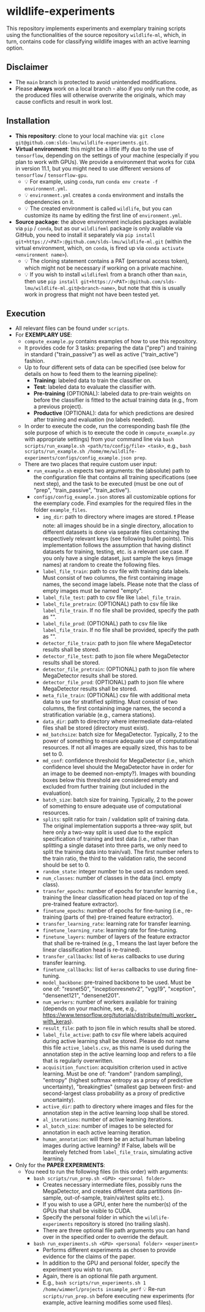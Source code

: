 # wildlife-experiments

This repository implements experiments and exemplary training scripts using the functionalities of the source repository `wildlife-ml`, which, in turn, contains code for classifying wildlife images with an active learning option.

## Disclaimer

- The `main` branch is protected to avoid unintended modifications.
- Please **always** work on a local branch - also if you only run the code, as the produced files will otherwise overwrite the originals, which may cause conflicts and result in work lost.

## Installation

- **This repository**: clone to your local machine via: `git clone git@github.com:slds-lmu/wildlife-experiments.git`.
- **Virtual environment**: this might be a little iffy due to the use of `tensorflow`, depending on the settings of your machine (especially if you plan to work with GPUs). We provide a environment that works for `CUDA` in version 11.1, but you might need to use different versions of `tensorflow` / `tensorflow-gpu`.
  - :bulb: For example, using `conda`, run `conda env create -f environment.yml`.
  - :bulb: `environment.yml` creates a `conda` environment and installs the dependencies on it. 
  - :bulb: The created environment is called `wildlife`, but you can customize its name by editing the first line of `environment.yml`.
- **Source package**: the above environment includes packages available via `pip` / `conda`, but as our `wildlifeml` package is only available via GitHub, you need to install it separately via `pip install git+https://<PAT>:@github.com/slds-lmu/wildlife-ml.git` (within the virtual environment, which, on `conda`, is fired up via `conda activate <environment name>`).
  - :bulb: The cloning statement contains a PAT (personal access token), which might not be necessary if working on a private machine. 
  - :bulb: If you wish to install `wildlifeml` from a branch other than `main`, then use `pip install git+https://<PAT>:@github.com/slds-lmu/wildlife-ml.git@<branch-name>`, but note that this is usually work in progress that might not have been tested yet.

## Execution

- All relevant files can be found under `scripts`.
- For **EXEMPLARY USE**:
  - `compute_example.py` contains examples of how to use this repository.
  - It provides code for 3 tasks: preparing the data ("prep") and training in standard ("train_passive") as well as active ("train_active") fashion.
  - Up to four different sets of data can be specified (see below for details on how to feed them to the learning pipeline):
    - **Training**: labeled data to train the classifier on.
    - **Test**: labeled data to evaluate the classifier with.
    - **Pre-training** (OPTIONAL): labeled data to pre-train weights on before the classifier is fitted to the actual training data (e.g., from a previous project).
    - **Productive** (OPTIONAL): data for which predictions are desired after training and evaluation (no labels needed).
  - In order to execute the code, run the corresponding bash file (the sole purpose of which is to execute the code in `compute_example.py` with appropriate settings) from your command line via `bash scripts/run_example.sh <path/to/config/file> <task>`, e.g., `bash scripts/run_example.sh /home/me/wildlife-experiments/configs/config_example.json prep`.
  - There are two places that require custom user input:
    - `run_example.sh` expects two arguments: the (absolute) path to the configuration file that contains all training specifications (see next step), and the task to be executed (must be one out of "prep", "train_passive", "train_active").
    - `configs/config_example.json` stores all customizable options for the exemplary code. Find examples for the required files in the folder `example_files`.
      - `img_dir`: path to directory where images are stored. :exclamation: Please note: all images should be in a single directory, allocation to different datasets is done via separate files containing the respectively relevant keys (see following bullet points). This implementation follows the assumption that having distinct datasets for training, testing, etc. is a relevant use case. If you only have a single dataset, just sample the keys (image names) at random to create the following files.
      - `label_file_train`: path to csv file with training data labels. Must consist of two columns, the first containing image names, the second image labels. Please note that the class of empty images must be named "empty".
      - `label_file_test`: path to csv file like `label_file_train`.
      - `label_file_pretrain`: (OPTIONAL) path to csv file like `label_file_train`. If no file shall be provided, specify the path as "".
      - `label_file_prod`: (OPTIONAL) path to csv file like `label_file_train`. If no file shall be provided, specify the path as "".
      - `detector_file_train`: path to json file where MegaDetector results shall be stored.
      - `detector_file_test`: path to json file where MegaDetector results shall be stored.
      - `detector_file_pretrain`: (OPTIONAL) path to json file where MegaDetector results shall be stored.
      - `detector_file_prod`: (OPTIONAL) path to json file where MegaDetector results shall be stored.
      - `meta_file_train`: (OPTIONAL) csv file with additional meta data to use for stratified splitting. Must consist of two columns, the first containing image names, the second a stratification variable (e.g., camera stations).
      - `data_dir`: path to directory where intermediate data-related files shall be stored (directory must exist).
      - `md_batchsize`: batch size for MegaDetector. Typically, 2 to the power of something to ensure adequate use of computational resources. If not all images are equally sized, this has to be set to 0. 
      - `md_conf`: confidence threshold for MegaDetector (i.e., which confidence level should the MegaDetector have in order for an image to be deemed non-empty?). Images with bounding boxes below this threshold are considered empty and excluded from further training (but included in the evaluation).
      - `batch_size`: batch size for training. Typically, 2 to the power of something to ensure adequate use of computational resources.
      - `splits`: split ratio for train / validation split of training data. The original implementation supports a three-way split, but here only a two-way split is used due to the explicit specification of training and test data (i.e., rather than splitting a single dataset into three parts, we only need to split the training data into train/val). The first number refers to the train ratio, the third to the validation ratio, the second should be set to 0.
      - `random_state`: integer number to be used as random seed.
      - `num_classes`: number of classes in the data (incl. empty class).
      - `transfer_epochs`: number of epochs for transfer learning (i.e., training the linear classification head placed on top of the pre-trained feature extractor).
      - `finetune_epochs`: number of epochs for fine-tuning (i.e., re-training (parts of the) pre-trained feature extractor).
      - `transfer_learning_rate`: learning rate for transfer learning.
      - `finetune_learning_rate`: learning rate for fine-tuning.
      - `finetune_layers`: number of layers of the feature extractor that shall be re-trained (e.g., 1 means the last layer before the linear classification head is re-trained).
      - `transfer_callbacks`: list of `keras` callbacks to use during transfer learning.
      - `finetune_callbacks`: list of `keras` callbacks to use during fine-tuning.
      - `model_backbone`: pre-trained backbone to be used. Must be one of: "resnet50", "inceptionresnetv2", "vgg19", "xception", "densenet121", "densenet201".
      - `num_workers`: number of workers available for training (depends on your machine, see, e.g., https://www.tensorflow.org/tutorials/distribute/multi_worker_with_keras).
      - `result_file`: path to json file in which results shall be stored.
      - `label_file_active`: path to csv file where labels acquired during active learning shall be stored. Please do not name this file `active_labels.csv`, as this name is used during the annotation step in the active learning loop and refers to a file that is regularly overwritten.
      - `acquisition_function`: acquisition criterion used in active learning. Must be one of: "random" (random sampling), "entropy" (highest softmax entropy as a proxy of predictive uncertainty), "breakingties" (smallest gap between first- and second-largest class probability as a proxy of predictive uncertainty).
      - `active_dir`: path to directory where images and files for the annotation step in the active learning loop shall be stored.
      - `al_iterations`: number of active learning iterations.
      - `al_batch_size`: number of images to be selected for annotation in each active learning iteration.
      - `human_annotation`: will there be an actual human labeling images during active learning? If False, labels will be iteratively fetched from `label_file_train`, simulating active learning.
- Only for the **PAPER EXPERIMENTS**:
  - You need to run the following files (in this order) with arguments:
    - `bash scripts/run_prep.sh <GPU> <personal folder>`
      - Creates necessary intermediate files, possibly runs the MegaDetector, and creates different data partitions (in-sample, out-of-sample, train/val/test splits etc.).
      - If you wish to use a GPU, enter here the number(s) of the GPUs that shall be visible to CUDA.
      - Specify the personal folder in which the `wildlife-experiments` repository is stored (no trailing slash).
      - There are three optional file path arguments you can hand over in the specified order to override the default.
    - `bash run_experiments.sh <GPU> <personal folder> <experiment>`
      - Performs different experiments as chosen to provide evidence for the claims of the paper.
      - In addition to the GPU and personal folder, specify the experiment you wish to run.
      - Again, there is an optional file path argument.
      - E.g., `bash scripts/run_experiments.sh 1 /home/wimmerl/projects insample_perf`
:bulb: Re-run `scripts/run_prep.sh` before executing new experiments (for example, active learning modifies some used files).
